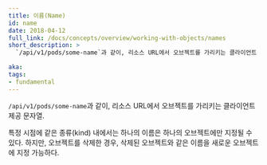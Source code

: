 ```yaml
---
title: 이름(Name)
id: name
date: 2018-04-12
full_link: /docs/concepts/overview/working-with-objects/names
short_description: >
  `/api/v1/pods/some-name`과 같이, 리소스 URL에서 오브젝트를 가리키는 클라이언트 제공 문자열.

aka:
tags:
- fundamental
---
```

 `/api/v1/pods/some-name`과 같이, 리소스 URL에서 오브젝트를 가리키는 클라이언트 제공 문자열.

<!--more-->

특정 시점에 같은 종류(kind) 내에서는 하나의 이름은 하나의 오브젝트에만 지정될 수 있다. 하지만, 오브젝트를 삭제한 경우, 삭제된 오브젝트와 같은 이름을 새로운 오브젝트에 지정 가능하다.

